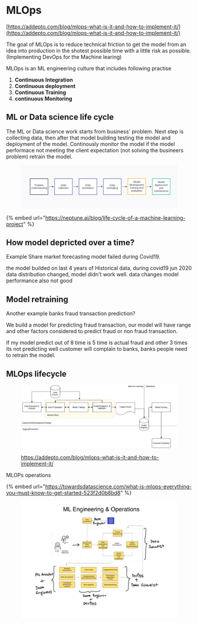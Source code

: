 # MLOps



[https://addepto.com/blog/mlops-what-is-it-and-how-to-implement-it/](https://addepto.com/blog/mlops-what-is-it-and-how-to-implement-it/)

The goal of MLOps is to reduce technical friction to get the model from an idea into production in the shotest possible time with a little risk as possible. (Implementing DevOps for the Machine learing)

MLOps is an ML engineering culture that includes following practise

1. **Continuous Integration**
2. **Continuous deployment**
3. **Continuous Training**
4. **continuous Monitoring**



## ML or Data science life cycle

The ML or Data science work starts from business' problem. Next step is collecting data, then after that model building testing the model and deployment of the model. Continously monitor the model if the model performace not meeting the client expectation (not solving the busineers problem) retrain the model.

<figure><img src="../.gitbook/assets/image (1) (1).png" alt=""><figcaption></figcaption></figure>

{% embed url="https://neptune.ai/blog/life-cycle-of-a-machine-learning-project" %}

## How model depricted over a time?

Example Share market forecasting model failed during Covid19.

the model builded on last 4 years of Historical data, during covid19 jun 2020 data distribution changed, model didn't work well. data changes model performance also not good



## Model retraining

Another example banks fraud transaction prediction?

We build a model for predicting fraud transaction, our model will have range and other factors considered to predict fraud or non fraud transaction.

If my model predict out of 8 time is 5 time is actual fraud and other 3 times its not  predicting well customer will complain to banks, banks people need to retrain the model.





## MLOps lifecycle

<figure><img src="../.gitbook/assets/3.webp" alt=""><figcaption><p><a href="https://addepto.com/blog/mlops-what-is-it-and-how-to-implement-it/">https://addepto.com/blog/mlops-what-is-it-and-how-to-implement-it/</a> </p></figcaption></figure>





MLOPs operations

{% embed url="https://towardsdatascience.com/what-is-mlops-everything-you-must-know-to-get-started-523f2d0b8bd8" %}

<figure><img src="../.gitbook/assets/1 wr7uGBu9Kb918igOxhJVlA.webp" alt=""><figcaption></figcaption></figure>




